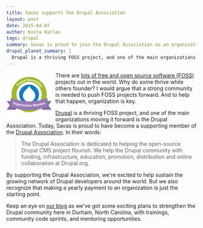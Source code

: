 ```yaml
---
title: Savas supports the Drupal Association
layout: post
date: 2015-04-07
author: Kosta Harlan
tags: drupal
summary: Savas is proud to join the Drupal Association as an organization member.
drupal_planet_summary: |
  Drupal is a thriving FOSS project, and one of the main organizations moving it forward is the Drupal Association. Today, Savas is proud to have become a supporting member of the Drupal Association.
---
```

<a href="https://assoc.drupal.org"><img align="left" src="/assets/icons/drupal-association-120.png" alt="Drupal Association icon" style="padding-right: 10px"></a>
There are [lots of free and open source software (FOSS)](http://directory.fsf.org/wiki/Main_Page) projects out in the world. Why do some thrive while others founder? I would argue that a strong community is needed to push FOSS projects forward. And to help that happen, organization is key.

[Drupal](https://drupal.org) is a thriving FOSS project, and one of the main organizations moving it forward is the Drupal Association. Today, Savas is proud to have become a supporting member of the [Drupal Association](https://assoc.drupal.org). In their words:

>  The Drupal Association is dedicated to helping the open-source Drupal CMS project flourish. We help the Drupal community with funding, infrastructure, education, promotion, distribution and online collaboration at Drupal.org.

By supporting the Drupal Association, we're excited to help sustain the growing network of Drupal developers around the world. But we also recognize that making a yearly payment to an organization is just the starting point.

Keep an eye on [our blog](/news) as we've got some exciting plans to strengthen the Drupal community here in Durham, North Carolina, with trainings, community code sprints, and mentoring opportunities.
